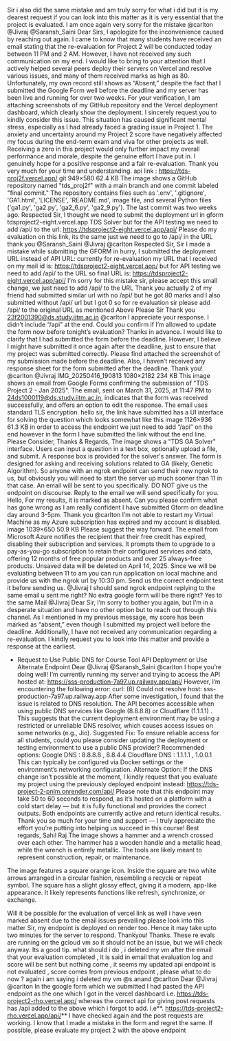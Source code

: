 Sir i also did the same mistake and am truly sorry for what i did but it is my dearest request if you can look into this matter as it is very essential that the project is evaluated. I am once again very sorry for the mistake
@carlton @Jivraj @Saransh_Saini Dear Sirs, I apologize for the inconvenience caused by reaching out again. I came to know that many students have received an email stating that the re-evaluation for Project 2 will be conducted today between 11 PM and 2 AM. However, I have not received any such communication on my end. I would like to bring to your attention that I actively helped several peers deploy their servers on Vercel and resolve various issues, and many of them received marks as high as 80. Unfortunately, my own record still shows as “Absent,” despite the fact that I submitted the Google Form well before the deadline and my server has been live and running for over two weeks. For your verification, I am attaching screenshots of my GitHub repository and the Vercel deployment dashboard, which clearly show the deployment. I sincerely request you to kindly consider this issue. This situation has caused significant mental stress, especially as I had already faced a grading issue in Project 1. The anxiety and uncertainty around my Project 2 score have negatively affected my focus during the end-term exam and viva for other projects as well. Receiving a zero in this project would only further impact my overall performance and morale, despite the genuine effort I have put in. I genuinely hope for a positive response and a fair re-evaluation. Thank you very much for your time and understanding. api link : https://tds-proj2f.vercel.app/ git 949×580 62.4 KB
The image shows a GitHub repository named "tds_proj2f" with a main branch and one commit labeled "final commit." The repository contains files such as '.env', '.gitignore', 'GA1.html', 'LICENSE', 'README.md', image file, and several Python files ('ga1.py', 'ga2.py', 'ga2_6.py', 'ga2_9.py'). The last commit was two weeks ago.
Respected Sir, I thought we need to submit the deployment url in gform tdsproject2-eight.vercel.app TDS Solver but for the API testing we need to add /api/ to the url: https://tdsproject2-eight.vercel.app/api/ Please do my evaluation on this link, its the same just we need to go to /api/ in the URL thank you
@Saransh_Saini @Jivraj @carlton Respected Sir, Sir I made a mistake while submitting the GFORM in hurry, I submitted the deployment URL instead of API URL: currently for re-evaluation my URL that I received on my mail id is: https://tdsproject2-eight.vercel.app/ but for API testing we need to add /api/ to the URL so final URL is: https://tdsproject2-eight.vercel.app/api/ I’m sorry for this mistake sir, please accept this small change, we just need to add /api/ to the URL Thank you actually 2 of my friend had submitted similar url with no /api/ but he got 80 marks and I also submitted without /api/ url but I got 0 so for re evaluation sir please add /api/ to the original URL as mentioned Above Please Sir Thank you 23f2001390@ds.study.iitm.ac.in
@carlton I appreciate your response. I didn’t include “/api” at the end. Could you confirm if I’m allowed to update the form now before tonight’s evaluation? Thanks in advance.
I would like to clarify that I had submitted the form before the deadline. However, I believe I might have submitted it once again after the deadline, just to ensure that my project was submitted correctly. Please find attached the screenshot of my submission made before the deadline. Also, I haven’t received any response sheet for the form submitted after the deadline. Thank you! @carlton @Jivraj IMG_20250416_190813 1080×2182 234 KB
This image shows an email from Google Forms confirming the submission of "TDS Project 2 - Jan 2025". The email, sent on March 31, 2025, at 11:47 PM to 24ds1000119@ds.study.iitm.ac.in, indicates that the form was received successfully, and offers an option to edit the response. The email uses standard TLS encryption.
hello sir, the link have submitted has a UI interface for solving the question which looks somewhat like this image 1126×936 61.3 KB in order to access the endpoint we just need to add “/api” on the end however in the form I have submitted the link without the end line. Please Consider, Thanks & Regards,
The image shows a "TDS GA Solver" interface. Users can input a question in a text box, optionally upload a file, and submit.  A response box is provided for the solver's answer. The form is designed for asking and receiving solutions related to GA (likely, Genetic Algorithm).
So anyone with an ngrok endpoint can send their new ngrok to us, but obviously you will need to start the server up much sooner than 11 in that case. An email will be sent to you specifically. DO NOT give us the endpoint on discourse. Reply to the email we will send specifically for you.
Hello, For my results, it is marked as absent. Can you please confirm what has gone wrong as I am really confident I have submitted Gform on deadline day around 3-5pm. Thank you @carlton
I’m not able to restart my Virtual Machine as my Azure subscription has expired and my account is disabled. image 1039×650 50.9 KB Please suggest the way forward.
The email from Microsoft Azure notifies the recipient that their free credit has expired, disabling their subscription and services. It prompts them to upgrade to a pay-as-you-go subscription to retain their configured services and data, offering 12 months of free popular products and over 25 always-free products. Unsaved data will be deleted on April 14, 2025.
Since we will be evaluating between 11 to am you can run application on local machine and provide us with the ngrok url by 10:30 pm. Send us the correct endpoint test it before sending us.
@Jivraj I should send ngrok endpoint replying to the same email u sent me right? No extra google form will be there right?
Yes to the same Mail
@Jivraj Dear Sir, I’m sorry to bother you again, but I’m in a desperate situation and have no other option but to reach out through this channel. As I mentioned in my previous message, my score has been marked as “absent,” even though I submitted my project well before the deadline. Additionally, I have not received any communication regarding a re-evaluation. I kindly request you to look into this matter and provide a response at the earliest.
* Request to Use Public DNS for Course Tool API Deployment or Use Alternate Endpoint Dear @Jivraj @Saransh_Saini @carlton I hope you’re doing well! I’m currently running my server and  trying to access the API hosted at: https://sss-production-7a97.up.railway.app/api/ However, I’m encountering the following error: curl: (6) Could not resolve host: sss-production-7a97.up.railway.app After some investigation, I found that the issue is related to DNS resolution. The API becomes accessible when using public DNS services like Google (8.8.8.8) or Cloudflare (1.1.1.1) . This suggests that the current deployment environment may be using a restricted or unreliable DNS resolver, which causes access issues on some networks (e.g., Jio). Suggested Fix: To ensure reliable access for all students, could you please consider updating the deployment or testing environment to use a public DNS provider? Recommended options: Google DNS : 8.8.8.8 , 8.8.4.4 Cloudflare DNS : 1.1.1.1 , 1.0.0.1 This can typically be configured via Docker settings or the environment’s networking configuration. Alternate Option: If the DNS change isn’t possible at the moment, I kindly request that you evaluate my project using the previously deployed endpoint instead: https://tds-project-2-pnlm.onrender.com/api/ Please note that this endpoint may take 50 to 60 seconds to respond, as it’s hosted on a platform with a cold start delay — but it is fully functional and provides the correct outputs. Both endpoints are currently active and return identical results. Thank you so much for your time and support — I truly appreciate the effort you’re putting into helping us succeed in this course! Best regards, Sahil Raj
The image shows a hammer and a wrench crossed over each other. The hammer has a wooden handle and a metallic head, while the wrench is entirely metallic. The tools are likely meant to represent construction, repair, or maintenance.

The image features a square orange icon. Inside the square are two white arrows arranged in a circular fashion, resembling a recycle or repeat symbol. The square has a slight glossy effect, giving it a modern, app-like appearance. It likely represents functions like refresh, synchronize, or exchange.

Will it be possible for the evaluation of vercel link as well i have veen marked absent due to the email issues prevailing please look into this matter
Sir, my endpoint is deployed on render too. Hence it may take upto two minutes for the server to respond. Thankyou!
Thanks. These re evals are running on the gcloud vm so it should not be an issue, but we will check anyway. Its a good tip.
what should i do , i deleted my vm after the email that your evaluation completed , it is said in email that evaluation log and score will be sent but nothing come , it seems my updated api endpoint is not evaluated , score comes from previous endpoint , please what to do now ? again i am saying i deleted my vm @s.anand @carlton
Dear @Jivraj @carlton In the google form which we submitted I had pasted the API endpoint as the one which I got in the vercel dashboard i.e. https://tds-project2-rho.vercel.app/ whereas the correct api for giving post requests has /api added to the above which i forgot to add. i.e**. https://tds-project2-rho.vercel.app/api/** I have checked again and the post requests are working. I know that I made a mistake in the form and regret the same. If possible, please evaluate my project 2 with  the above endpoint
